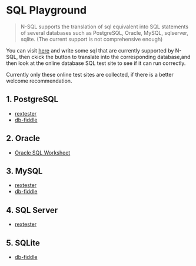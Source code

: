# SQL Playground

> N-SQL supports the translation of sql equivalent into SQL statements of several databases such as PostgreSQL, Oracle, MySQL, sqlserver, sqlite. (The current support is not comprehensive enough)

You can visit [here](/playground/) and write some sql that are currently supported by N-SQL, then ckick the button to translate into the corresponding database,and then look at the online database SQL test site to see if it can run correctly.

Currently only these online test sites are collected, if there is a better welcome recommendation.

## 1. PostgreSQL

- [rextester](https://rextester.com/l/postgresql_online_compiler)
- [db-fiddle](https://www.db-fiddle.com/)

## 2. Oracle

- [Oracle SQL Worksheet](https://livesql.oracle.com/apex/f?p=590:1:3224008160055::NO:::)
  
## 3. MySQL

- [rextester](https://rextester.com/l/mysql_online_compiler)
- [db-fiddle](https://www.db-fiddle.com/)
  
## 4. SQL Server

- [rextester](https://rextester.com/l/sql_server_online_compiler)

## 5. SQLite

- [db-fiddle](https://www.db-fiddle.com/)